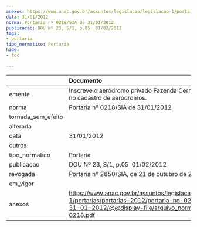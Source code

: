 ```yaml
---
anexos: https://www.anac.gov.br/assuntos/legislacao/legislacao-1/portarias/portarias-2012/portaria-no-0218-sia-de-31-01-2012/@@display-file/arquivo_norma/PA2012-0218.pdf
data: 31/01/2012
norma: Portaria nº 0218/SIA de 31/01/2012
publicacao: DOU Nº 23, S/1, p.05  01/02/2012
tags:
- portaria
tipo_normatico: Portaria
hide: 
- toc 
 
---
```


|                    | Documento                                                                                                                                                         |
|:-------------------|:------------------------------------------------------------------------------------------------------------------------------------------------------------------|
| ementa             | Inscreve o aeródromo privado Fazenda Cerro Porã (MS) no cadastro de aeródromos.                                                                                   |
| norma              | Portaria nº 0218/SIA de 31/01/2012                                                                                                                                |
| tornada_sem_efeito |                                                                                                                                                                   |
| alterada           |                                                                                                                                                                   |
| data               | 31/01/2012                                                                                                                                                        |
| outros             |                                                                                                                                                                   |
| tipo_normatico     | Portaria                                                                                                                                                          |
| publicacao         | DOU Nº 23, S/1, p.05  01/02/2012                                                                                                                                  |
| revogada           | Portaria nº 2850/SIA, de 21 de outubro de 2016.                                                                                                                   |
| em_vigor           |                                                                                                                                                                   |
| anexos             | https://www.anac.gov.br/assuntos/legislacao/legislacao-1/portarias/portarias-2012/portaria-no-0218-sia-de-31-01-2012/@@display-file/arquivo_norma/PA2012-0218.pdf |